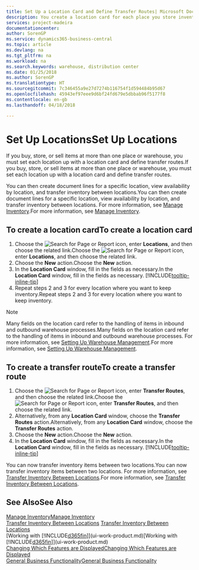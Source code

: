```yaml
---
title: Set Up a Location Card and Define Transfer Routes| Microsoft Docs
description: You create a location card for each place you store inventory items, for example, a warehouse or distribution centre, and set up routes to transfer items between locations.
services: project-madeira
documentationcenter: 
author: SorenGP
ms.service: dynamics365-business-central
ms.topic: article
ms.devlang: na
ms.tgt_pltfrm: na
ms.workload: na
ms.search.keywords: warehouse, distribution center
ms.date: 01/25/2018
ms.author: SorenGP
ms.translationtype: HT
ms.sourcegitcommit: 7c346455a9e27d7274b116754f1d594484b95d67
ms.openlocfilehash: 45943ef97eee9d6bf24fd679e5dbbab96f5177f8
ms.contentlocale: en-gb
ms.lasthandoff: 04/18/2018

---
```

# <a name="set-up-locations"></a><span data-ttu-id="c132b-103">Set Up Locations</span><span class="sxs-lookup"><span data-stu-id="c132b-103">Set Up Locations</span></span>
<span data-ttu-id="c132b-104">If you buy, store, or sell items at more than one place or warehouse, you must set each location up with a location card and define transfer routes.</span><span class="sxs-lookup"><span data-stu-id="c132b-104">If you buy, store, or sell items at more than one place or warehouse, you must set each location up with a location card and define transfer routes.</span></span>

<span data-ttu-id="c132b-105">You can then create document lines for a specific location, view availability by location, and transfer inventory between locations.</span><span class="sxs-lookup"><span data-stu-id="c132b-105">You can then create document lines for a specific location, view availability by location, and transfer inventory between locations.</span></span> <span data-ttu-id="c132b-106">For more information, see [Manage Inventory](inventory-manage-inventory.md).</span><span class="sxs-lookup"><span data-stu-id="c132b-106">For more information, see [Manage Inventory](inventory-manage-inventory.md).</span></span>

## <a name="to-create-a-location-card"></a><span data-ttu-id="c132b-107">To create a location card</span><span class="sxs-lookup"><span data-stu-id="c132b-107">To create a location card</span></span>
1. <span data-ttu-id="c132b-108">Choose the ![Search for Page or Report](media/ui-search/search_small.png "Search for Page or Report icon") icon, enter **Locations**, and then choose the related link.</span><span class="sxs-lookup"><span data-stu-id="c132b-108">Choose the ![Search for Page or Report](media/ui-search/search_small.png "Search for Page or Report icon") icon, enter **Locations**, and then choose the related link.</span></span>
2. <span data-ttu-id="c132b-109">Choose the **New** action.</span><span class="sxs-lookup"><span data-stu-id="c132b-109">Choose the **New** action.</span></span>
3. <span data-ttu-id="c132b-110">In the **Location Card** window, fill in the fields as necessary.</span><span class="sxs-lookup"><span data-stu-id="c132b-110">In the **Location Card** window, fill in the fields as necessary.</span></span> [!INCLUDE[tooltip-inline-tip](includes/tooltip-inline-tip_md.md)]
4. <span data-ttu-id="c132b-111">Repeat steps 2 and 3 for every location where you want to keep inventory.</span><span class="sxs-lookup"><span data-stu-id="c132b-111">Repeat steps 2 and 3 for every location where you want to keep inventory.</span></span>

> [!NOTE]  
> <span data-ttu-id="c132b-112">Many fields on the location card refer to the handling of items in inbound and outbound warehouse processes.</span><span class="sxs-lookup"><span data-stu-id="c132b-112">Many fields on the location card refer to the handling of items in inbound and outbound warehouse processes.</span></span> <span data-ttu-id="c132b-113">For more information, see [Setting Up Warehouse Management](warehouse-setup-warehouse.md).</span><span class="sxs-lookup"><span data-stu-id="c132b-113">For more information, see [Setting Up Warehouse Management](warehouse-setup-warehouse.md).</span></span>

## <a name="to-create-a-transfer-route"></a><span data-ttu-id="c132b-114">To create a transfer route</span><span class="sxs-lookup"><span data-stu-id="c132b-114">To create a transfer route</span></span>
1. <span data-ttu-id="c132b-115">Choose the ![Search for Page or Report](media/ui-search/search_small.png "Search for Page or Report icon") icon, enter **Transfer Routes**, and then choose the related link.</span><span class="sxs-lookup"><span data-stu-id="c132b-115">Choose the ![Search for Page or Report](media/ui-search/search_small.png "Search for Page or Report icon") icon, enter **Transfer Routes**, and then choose the related link.</span></span>
2. <span data-ttu-id="c132b-116">Alternatively, from any **Location Card** window, choose the **Transfer Routes** action.</span><span class="sxs-lookup"><span data-stu-id="c132b-116">Alternatively, from any **Location Card** window, choose the **Transfer Routes** action.</span></span>
3. <span data-ttu-id="c132b-117">Choose the **New** action.</span><span class="sxs-lookup"><span data-stu-id="c132b-117">Choose the **New** action.</span></span>
4. <span data-ttu-id="c132b-118">In the **Location Card** window, fill in the fields as necessary.</span><span class="sxs-lookup"><span data-stu-id="c132b-118">In the **Location Card** window, fill in the fields as necessary.</span></span> [!INCLUDE[tooltip-inline-tip](includes/tooltip-inline-tip_md.md)]

<span data-ttu-id="c132b-119">You can now transfer inventory items between two locations.</span><span class="sxs-lookup"><span data-stu-id="c132b-119">You can now transfer inventory items between two locations.</span></span> <span data-ttu-id="c132b-120">For more information, see [Transfer Inventory Between Locations](inventory-how-transfer-between-locations.md).</span><span class="sxs-lookup"><span data-stu-id="c132b-120">For more information, see [Transfer Inventory Between Locations](inventory-how-transfer-between-locations.md).</span></span>    

## <a name="see-also"></a><span data-ttu-id="c132b-121">See Also</span><span class="sxs-lookup"><span data-stu-id="c132b-121">See Also</span></span>
[<span data-ttu-id="c132b-122">Manage Inventory</span><span class="sxs-lookup"><span data-stu-id="c132b-122">Manage Inventory</span></span>](inventory-manage-inventory.md)  
<span data-ttu-id="c132b-123">[Transfer Inventory Between Locations](inventory-how-transfer-between-locations.md)  </span><span class="sxs-lookup"><span data-stu-id="c132b-123">[Transfer Inventory Between Locations](inventory-how-transfer-between-locations.md)  </span></span>  
<span data-ttu-id="c132b-124">[Working with [!INCLUDE[d365fin](includes/d365fin_md.md)]](ui-work-product.md)</span><span class="sxs-lookup"><span data-stu-id="c132b-124">[Working with [!INCLUDE[d365fin](includes/d365fin_md.md)]](ui-work-product.md)</span></span>  
[<span data-ttu-id="c132b-125">Changing Which Features are Displayed</span><span class="sxs-lookup"><span data-stu-id="c132b-125">Changing Which Features are Displayed</span></span>](ui-experiences.md)  
[<span data-ttu-id="c132b-126">General Business Functionality</span><span class="sxs-lookup"><span data-stu-id="c132b-126">General Business Functionality</span></span>](ui-across-business-areas.md)

